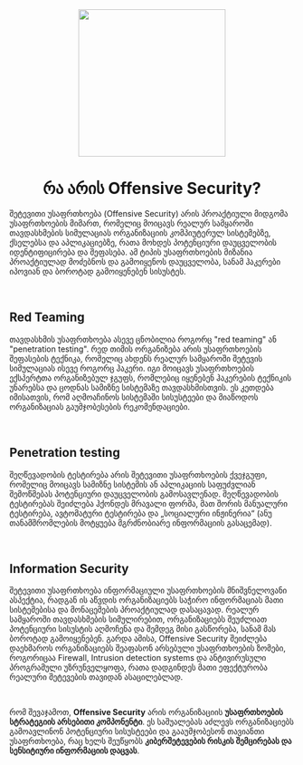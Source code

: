 <div align="center">
  <img src="https://tryhackme.com/img/network/unknown_infected.png" width="260px">
  <h1>რა არის Offensive Security?</h1>
</div>

<p>შეტევითი უსაფრთხოება (Offensive Security) არის პროაქტიული მიდგომა უსაფრთხოების მიმართ, რომელიც მოიცავს რეალურ სამყაროში თავდასხმების სიმულაციას ორგანიზაციის კომპიუტერულ სისტემებზე, ქსელებსა და აპლიკაციებზე, რათა მოხდეს პოტენციური დაუცველობის იდენტიფიცირება და შეფასება. ამ ტიპის უსაფრთხოების მიზანია პროაქტიულად მოძებნოს და გამოიყენოს დაუცველობა, სანამ ჰაკერები იპოვიან და ბოროტად გამოიყენებენ სისუსტეს.</p>

<br />

## Red Teaming

<p>თავდასხმის უსაფრთხოება ასევე ცნობილია როგორც "red teaming" ან "penetration testing". რედ თიმის ორგანიზება არის უსაფრთხოების შეფასების ტექნიკა, რომელიც ახდენს რეალურ სამყაროში შეტევის სიმულაციას ისევე როგორც ჰაკერი. იგი მოიცავს უსაფრთხოების ექსპერტთა ორგანიზებულ ჯგუფს, რომლებიც იყენებენ ჰაკერების ტექნიკის უნარებსა და ცოდნას სამიზნე სისტემაზე თავდასხმისთვის. ეს კეთდება იმისათვის, რომ აღმოაჩინოს სისტემაში სისუსტეები და მიაწოდოს ორგანიზაციას გაუმჯობესების რეკომენდაციები.</p>

<br />

## Penetration testing

<p>შეღწევადობის ტესტირება არის შეტევითი უსაფრთხოების ქვეჯგუფი, რომელიც მოიცავს სამიზნე სისტემის ან აპლიკაციის საფუძვლიან შემოწმებას პოტენციური დაუცველობის გამოსავლენად. შეღწევადობის ტესტირებას შეიძლება ჰქონდეს მრავალი ფორმა, მათ შორის მანუალური ტესტირება, ავტომატური ტესტირება და „სოციალური ინჟინერია“ (ანუ თანამშრომლების მოტყუება მგრძნობიარე ინფორმაციის გასაცემად).</p>

<br />

## Information Security

<p>შეტევითი უსაფრთხოება ინფორმაციული უსაფრთხოების მნიშვნელოვანი ასპექტია, რადგან ის აწვდის ორგანიზაციებს საჭირო ინფორმაციას მათი სისტემებისა და მონაცემების პროაქტიულად დასაცავად. რეალურ სამყაროში თავდასხმების სიმულირებით, ორგანიზაციებს შეუძლიათ პოტენციური სისუსტის აღმოჩენა და შემდეგ მისი გასწორება, სანამ მას ბოროტად გამოიყენებენ. გარდა ამისა, Offensive Security შეიძლება დაეხმაროს ორგანიზაციებს შეაფასონ არსებული უსაფრთხოების ზომები, როგორიცაა Firewall, Intrusion detection systems და ანტივირუსული პროგრამული უზრუნველყოფა, რათა დადგინდეს მათი ეფექტურობა რეალური შეტევების თავიდან ასაცილებლად.</p>

<br />

<p>რომ შევაჯამოთ, <b>Offensive Security</b> არის ორგანიზაციის <b>უსაფრთხოების სტრატეგიის არსებითი კომპონენტი</b>. ეს საშუალებას აძლევს ორგანიზაციებს გამოავლინონ პოტენციური სისუსტეები და გააუმჯობესონ თავიანთი უსაფრთხოება, რაც ხელს შეუწყობს <b>კიბერშეტევების რისკის შემცირებას და სენსიტიური ინფორმაციის დაცვას</b>.</p>
